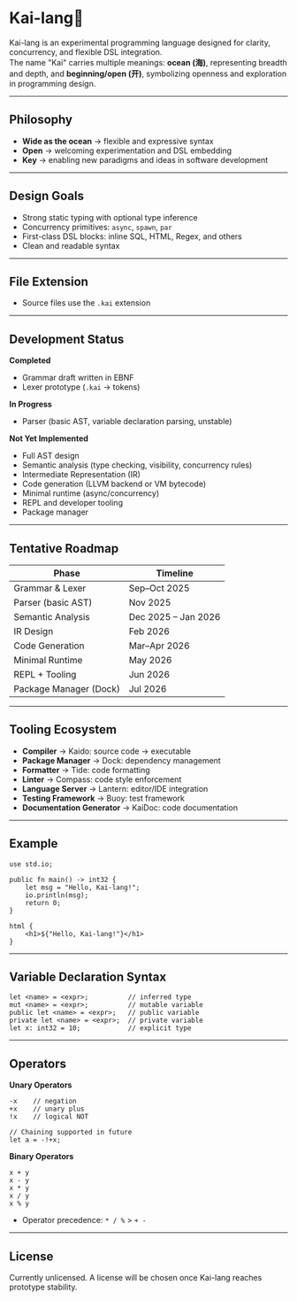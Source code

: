 # Kai-lang🌊

Kai-lang is an experimental programming language designed for clarity, concurrency, and flexible DSL integration.  
The name "Kai" carries multiple meanings: **ocean (海)**, representing breadth and depth, and **beginning/open (开)**, symbolizing openness and exploration in programming design.

---

## Philosophy

- **Wide as the ocean** → flexible and expressive syntax  
- **Open** → welcoming experimentation and DSL embedding  
- **Key** → enabling new paradigms and ideas in software development  

---

## Design Goals

- Strong static typing with optional type inference  
- Concurrency primitives: `async`, `spawn`, `par`  
- First-class DSL blocks: inline SQL, HTML, Regex, and others  
- Clean and readable syntax  

---

## File Extension

- Source files use the `.kai` extension  

---

## Development Status

**Completed**
- Grammar draft written in EBNF  
- Lexer prototype (`.kai` → tokens)  

**In Progress**
- Parser (basic AST, variable declaration parsing, unstable)  

**Not Yet Implemented**
- Full AST design  
- Semantic analysis (type checking, visibility, concurrency rules)  
- Intermediate Representation (IR)  
- Code generation (LLVM backend or VM bytecode)  
- Minimal runtime (async/concurrency)  
- REPL and developer tooling  
- Package manager  

---

## Tentative Roadmap

| Phase                  | Timeline              |
|-------------------------|----------------------|
| Grammar & Lexer         | Sep–Oct 2025         |
| Parser (basic AST)      | Nov 2025             |
| Semantic Analysis       | Dec 2025 – Jan 2026  |
| IR Design               | Feb 2026             |
| Code Generation         | Mar–Apr 2026         |
| Minimal Runtime         | May 2026             |
| REPL + Tooling          | Jun 2026             |
| Package Manager (Dock)  | Jul 2026             |

---

## Tooling Ecosystem

- **Compiler** → Kaido: source code → executable  
- **Package Manager** → Dock: dependency management  
- **Formatter** → Tide: code formatting  
- **Linter** → Compass: code style enforcement  
- **Language Server** → Lantern: editor/IDE integration  
- **Testing Framework** → Buoy: test framework  
- **Documentation Generator** → KaiDoc: code documentation  

---

## Example

```kai
use std.io;

public fn main() -> int32 {
    let msg = "Hello, Kai-lang!";
    io.println(msg);
    return 0;
}

html {
    <h1>${"Hello, Kai-lang!"}</h1>
}
````

---

## Variable Declaration Syntax

```kai
let <name> = <expr>;          // inferred type
mut <name> = <expr>;          // mutable variable
public let <name> = <expr>;   // public variable
private let <name> = <expr>;  // private variable
let x: int32 = 10;            // explicit type
```

---

## Operators

**Unary Operators**

```kai
-x    // negation
+x    // unary plus
!x    // logical NOT

// Chaining supported in future
let a = -!+x;
```

**Binary Operators**

```kai
x + y
x - y
x * y
x / y
x % y
```

* Operator precedence: `* / %` > `+ -`

---

## License
Currently unlicensed. A license will be chosen once Kai-lang reaches prototype stability.

